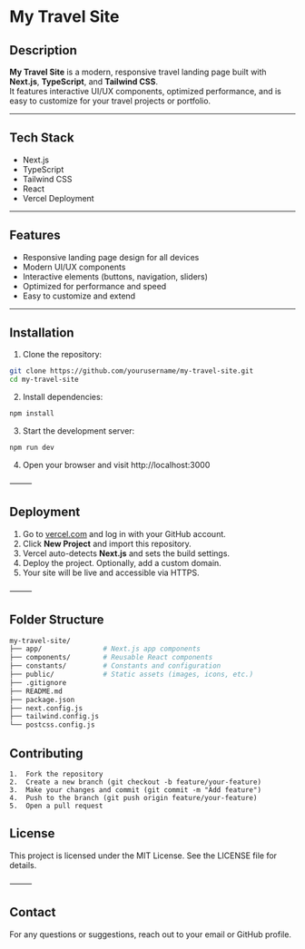 # My Travel Site

## Description
**My Travel Site** is a modern, responsive travel landing page built with **Next.js**, **TypeScript**, and **Tailwind CSS**.  
It features interactive UI/UX components, optimized performance, and is easy to customize for your travel projects or portfolio.

---

## Tech Stack
- Next.js
- TypeScript
- Tailwind CSS
- React
- Vercel Deployment

---

## Features
- Responsive landing page design for all devices
- Modern UI/UX components
- Interactive elements (buttons, navigation, sliders)
- Optimized for performance and speed
- Easy to customize and extend

---

## Installation

1. Clone the repository:
```bash
git clone https://github.com/yourusername/my-travel-site.git
cd my-travel-site
```
2. Install dependencies:
```bash
npm install
```
3.	Start the development server:
```bash
npm run dev
```
4.	Open your browser and visit http://localhost:3000

⸻

## Deployment

1. Go to [vercel.com](https://vercel.com/) and log in with your GitHub account.
2. Click **New Project** and import this repository.
3. Vercel auto-detects **Next.js** and sets the build settings.
4. Deploy the project. Optionally, add a custom domain.
5. Your site will be live and accessible via HTTPS.

⸻

## Folder Structure
```bash
my-travel-site/
├── app/               # Next.js app components
├── components/        # Reusable React components
├── constants/         # Constants and configuration
├── public/            # Static assets (images, icons, etc.)
├── .gitignore
├── README.md
├── package.json
├── next.config.js
├── tailwind.config.js
└── postcss.config.js
```
## Contributing
	1.	Fork the repository
	2.	Create a new branch (git checkout -b feature/your-feature)
	3.	Make your changes and commit (git commit -m "Add feature")
	4.	Push to the branch (git push origin feature/your-feature)
	5.	Open a pull request
  
## License

This project is licensed under the MIT License. See the LICENSE file for details.

⸻
## Contact

For any questions or suggestions, reach out to your email or GitHub profile.
